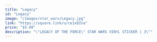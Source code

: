 ```yaml
---
title: "Legacy"
id: "Legacy"
image: "/images/star_wars/Legacy.jpg"
link: "https://square.link/u/ce1xDZva"
price: "$5.00"
description: "\"LEGACY OF THE FORCE\" STAR WARS VINYL STICKER | 3\""
---
```

